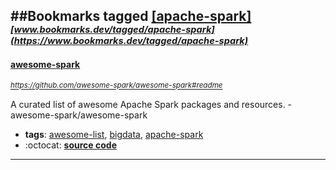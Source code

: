 ##Bookmarks tagged [[apache-spark]](https://www.bookmarks.dev?q=[apache-spark])
_<sup><sup>[www.bookmarks.dev/tagged/apache-spark](https://www.bookmarks.dev/tagged/apache-spark)</sup></sup>_
---
#### [awesome-spark](https://github.com/awesome-spark/awesome-spark#readme)
_<sup>https://github.com/awesome-spark/awesome-spark#readme</sup>_

A curated list of awesome Apache Spark packages and resources. - awesome-spark/awesome-spark
* **tags**: [awesome-list](../tagged/awesome-list.md), [bigdata](../tagged/bigdata.md), [apache-spark](../tagged/apache-spark.md)
* :octocat: **[source code](https://github.com/awesome-spark/awesome-spark#readme)**
---
